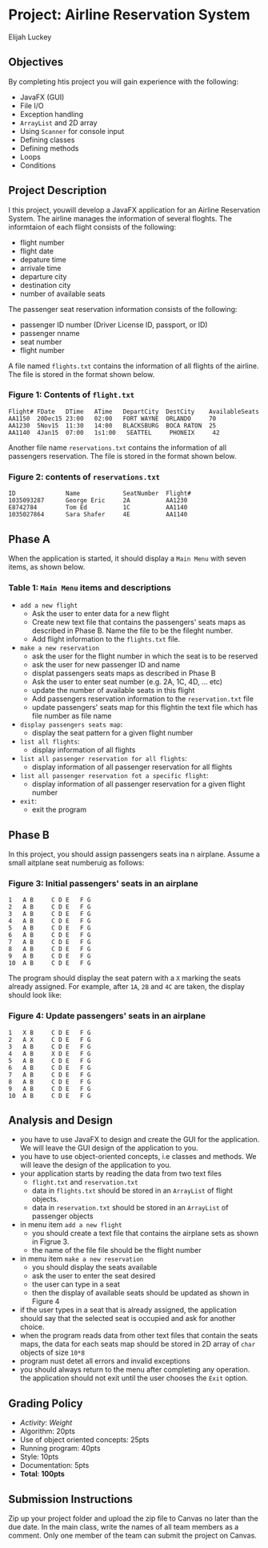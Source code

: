 # Project: Airline Reservation System

Elijah Luckey

## Objectives

By completing htis project you  will gain experience with the following:
- JavaFX (GUI)
- File I/O
- Exception handling
- `ArrayList` and 2D array
- Using `Scanner` for console input
- Defining classes
- Defining methods
- Loops
- Conditions

## Project Description

I this project, youwill develop a JavaFX application for an Airline Reservation System. The airline manages the information of several floghts. The informtaion of each flight consists of the following:
- flight number
- flight date
- depature time
- arrivale time
- departure city
- destination city
- number of available seats

The passenger seat reservation information consists of the following:
- passenger ID number (Driver License ID, passport, or ID)
- passenger nname
- seat number
- flight number

A file named `flights.txt` contains the information of all flights of the airline. The file is stored in the format shown below.

### Figure 1: Contents of `flight.txt`

```
Flight# FDate   DTime   ATime   DepartCity  DestCity    AvailableSeats
AA1150  20Dec15 23:00   02:00   FORT WAYNE  ORLANDO     70
AA1230  5Nov15  11:30   14:00   BLACKSBURG  BOCA RATON  25
AA1140  4Jan15  07:00   1s1:00   SEATTEL     PHONEIX     42 
```

Another file name `reservations.txt` contains the information of all passengers reservation. The file is stored in the format shown below.

### Figure 2: contents of `reservations.txt`

```
ID              Name            SeatNumber  Flight#
1035093287      George Eric     2A          AA1230
E8742784        Tom Ed          1C          AA1140
1035027864      Sara Shafer     4E          AA1140 
```

## Phase A

When the application is started, it should display a `Main Menu` with seven items, as shown below.

### Table 1: `Main Menu` items and descriptions

- `add a new flight`
    - Ask the user to enter data for a new flight
    - Create new text file that contains the passengers' seats maps as described in Phase B. Name the file to be the fileght number.
    - Add flight information to the `flights.txt` file.
- `make a new reservation`
    - ask the user for the flight number in which the seat is to be reserved
    - ask the user for new passenger ID and name
    - displat passengers seats maps as described in Phase B
    - Ask the user to enter seat number (e.g. 2A, 1C, 4D, ... etc)
    - update the number of available seats in this flight
    - Add passengers reservation information to the `reservation.txt` file
    - update passengers' seats map for this flightin the text file which has file number as file name
- `display passengers seats map`:
    - display the seat pattern for a given flight number
- `list all flights`:
    - display information of all flights
- `list all passenger reservation for all flights`: 
    - display information of all passenger reservation for all flights
- `list all passenger reservation fot a specific flight`:
    - display information of all passenger reservation for a given flight number
- `exit`:
    - exit the program

## Phase B

In this project, you should assign passengers seats ina n airplane. Assume a small aitplane seat numberuig as follows:

### Figure 3: Initial passengers' seats in an airplane

```
1   A B     C D E   F G
2   A B     C D E   F G
3   A B     C D E   F G
4   A B     C D E   F G
5   A B     C D E   F G
6   A B     C D E   F G
7   A B     C D E   F G
8   A B     C D E   F G
9   A B     C D E   F G
10  A B     C D E   F G
```

The program should display the seat patern with a `X` marking the seats already assigned. For example, after `1A`, `2B` and `4C` are taken, the display should look like:

### Figure 4: Update passengers' seats in an airplane

```
1   X B     C D E   F G
2   A X     C D E   F G
3   A B     C D E   F G
4   A B     X D E   F G
5   A B     C D E   F G
6   A B     C D E   F G
7   A B     C D E   F G
8   A B     C D E   F G
9   A B     C D E   F G
10  A B     C D E   F G
```

## Analysis and Design

- you have to use JavaFX to design and create the GUI for the application. We will leave the GUI design of the application to you.
- you have to use object-oriented concepts, i.e classes and methods. We will leave the design of the application to you.
- your application starts by reading the data from two text files
    - `flight.txt` and `reservation.txt`
    - data in `flights.txt` should be stored in an `ArrayList` of flight objects. 
    - data in `reservation.txt` should be stored in an `ArrayList` of passenger objects
- in menu item `add a new flight` 
    - you should create a text file that contains the airplane sets as shown in Figrue 3. 
    - the name of the file file should be the flight number
- in menu item `make a new reservation` 
    - you should display the seats available
    - ask the user to enter the seat desired
    - the user can type in a seat
    - then the display of available seats should be updated as shown in Figure 4
- if the user types in a seat that is already assigned, the application should say that the selected seat is occupied and ask for another choice.
- when the program reads data from other text files that contain the seats maps, the data for each seats map should be stored in 2D array of `char` objects of size `10*8`
- program nust detet all errors and invalid exceptions
- you should always return to the menu after completing any operation. the application should not exit until the user chooses the `Exit` option.

## Grading Policy

- *Activity*:                      *Weight*
- Algorithm:                        20pts
- Use of object oriented concepts:  25pts
- Running program:                  40pts
- Style:                            10pts
- Documentation:                    5pts
- **Total**:                      **100pts**

## Submission Instructions

Zip up your project folder and upload the zip file to Canvas no later than the due date. In the main class, write the names of all team members as a comment. Only one member of the team can submit the project on Canvas.